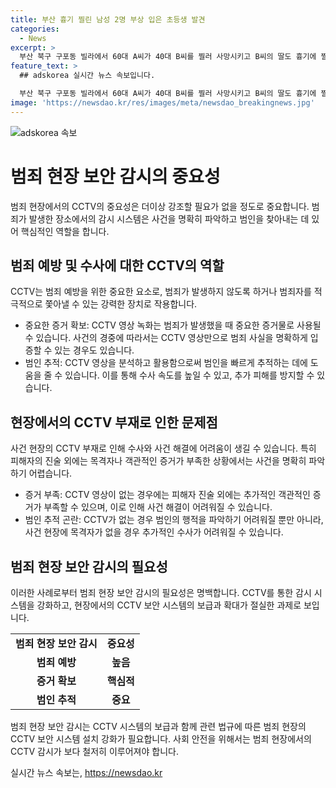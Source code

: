 ```yaml
---
title: 부산 흉기 찔린 남성 2명 부상 입은 초등생 발견
categories:
  - News
excerpt: >
  부산 북구 구포동 빌라에서 60대 A씨가 40대 B씨를 찔러 사망시키고 B씨의 딸도 흉기에 찔려 중상을 입었다. 경찰은 A씨가 B씨와 그의 딸을 공격한 후 자해한 것으로 추정하고, 사건의 원인과 관련이 있었던지 조사 중이다. 사건의 전체적인 상황을 확인하기 위해 필요한 시간이 소요될 것으로 보인다. (150자)
feature_text: >
  ## adskorea 실시간 뉴스 속보입니다.

  부산 북구 구포동 빌라에서 60대 A씨가 40대 B씨를 찔러 사망시키고 B씨의 딸도 흉기에 찔려 중상을 입었다. 경찰은 A씨가 B씨와 그의 딸을 공격한 후 자해한 것으로 추정하고, 사건의 원인과 관련이 있었던지 조사 중이다. 사건의 전체적인 상황을 확인하기 위해 필요한 시간이 소요될 것으로 보인다. (150자)
image: 'https://newsdao.kr/res/images/meta/newsdao_breakingnews.jpg'
---
```


<p><img src="https://newsdao.kr/res/images/meta/newsdao_breakingnews.jpg" alt="adskorea 속보" /></p>

<h1>범죄 현장 보안 감시의 중요성</h1>

<p data-ke-size="size16">범죄 현장에서의 CCTV의 중요성은 더이상 강조할 필요가 없을 정도로 중요합니다. 범죄가 발생한 장소에서의 감시 시스템은 사건을 명확히 파악하고 범인을 찾아내는 데 있어 핵심적인 역할을 합니다.</p>

<h2>범죄 예방 및 수사에 대한 CCTV의 역할</h2>

<p data-ke-size="size16">CCTV는 범죄 예방을 위한 중요한 요소로, 범죄가 발생하지 않도록 하거나 범죄자를 적극적으로 쫓아낼 수 있는 강력한 장치로 작용합니다.</p>

<ul>
  <li>중요한 증거 확보: CCTV 영상 녹화는 범죄가 발생했을 때 중요한 증거물로 사용될 수 있습니다. 사건의 경중에 따라서는 CCTV 영상만으로 범죄 사실을 명확하게 입증할 수 있는 경우도 있습니다.</li>
  <li>범인 추적: CCTV 영상을 분석하고 활용함으로써 범인을 빠르게 추적하는 데에 도움을 줄 수 있습니다. 이를 통해 수사 속도를 높일 수 있고, 추가 피해를 방지할 수 있습니다.</li>
</ul>

<h2>현장에서의 CCTV 부재로 인한 문제점</h2>

<p data-ke-size="size16">사건 현장의 CCTV 부재로 인해 수사와 사건 해결에 어려움이 생길 수 있습니다. 특히 피해자의 진술 외에는 목격자나 객관적인 증거가 부족한 상황에서는 사건을 명확히 파악하기 어렵습니다.</p>

<ul>
  <li>증거 부족: CCTV 영상이 없는 경우에는 피해자 진술 외에는 추가적인 객관적인 증거가 부족할 수 있으며, 이로 인해 사건 해결이 어려워질 수 있습니다.</li>
  <li>범인 추적 곤란: CCTV가 없는 경우 범인의 행적을 파악하기 어려워질 뿐만 아니라, 사건 현장에 목격자가 없을 경우 추가적인 수사가 어려워질 수 있습니다.</li>
</ul>

<h2>범죄 현장 보안 감시의 필요성</h2>

<p data-ke-size="size16">이러한 사례로부터 범죄 현장 보안 감시의 필요성은 명백합니다. CCTV를 통한 감시 시스템을 강화하고, 현장에서의 CCTV 보안 시스템의 보급과 확대가 절실한 과제로 보입니다.</p>

<table>
  <tr>
    <td style="text-align: center; height: 17px;"><b>범죄 현장 보안 감시</b></td>
    <td style="text-align: center; height: 17px;"><b>중요성</b></td>
  </tr>
  <tr>
    <td style="text-align: center; height: 17px;"><b>범죄 예방</b></td>
    <td style="text-align: center; height: 17px;"><b>높음</b></td>
  </tr>
  <tr>
    <td style="text-align: center; height: 17px;"><b>증거 확보</b></td>
    <td style="text-align: center; height: 17px;"><b>핵심적</b></td>
  </tr>
  <tr>
    <td style="text-align: center; height: 17px;"><b>범인 추적</b></td>
    <td style="text-align: center; height: 17px;"><b>중요</b></td>
  </tr>
</table>

<p data-ke-size="size16">범죄 현장 보안 감시는 CCTV 시스템의 보급과 함께 관련 법규에 따른 범죄 현장의 CCTV 보안 시스템 설치 강화가 필요합니다. 사회 안전을 위해서는 범죄 현장에서의 CCTV 감시가 보다 철저히 이루어져야 합니다.</p>
실시간 뉴스 속보는, <a href="https://newsdao.kr" rel="dofollow">https://newsdao.kr</a>


